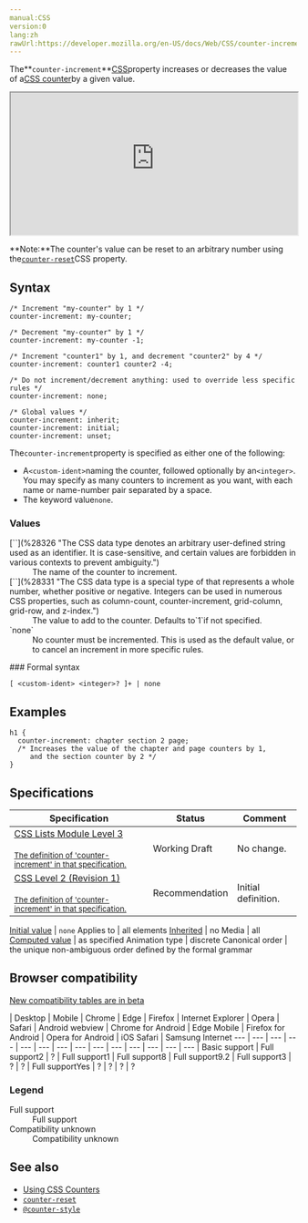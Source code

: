 ```yaml
---
manual:CSS
version:0
lang:zh
rawUrl:https://developer.mozilla.org/en-US/docs/Web/CSS/counter-increment
---
```






The**`counter-increment`**[CSS](%427 "")property increases or decreases the value of a[CSS counter](%4562 "")by a given value.

<iframe src='https://interactive-examples.mdn.mozilla.net/pages/css/counter-increment.html' width='100%' height='250'></iframe>


**Note:**The counter&#39;s value can be reset to an arbitrary number using the[`counter-reset`](%29551 "The counter-reset CSS property resets a CSS counter to a given value.")CSS property.



## Syntax<a name="Syntax"></a>

```
/* Increment "my-counter" by 1 */
counter-increment: my-counter;

/* Decrement "my-counter" by 1 */
counter-increment: my-counter -1;

/* Increment "counter1" by 1, and decrement "counter2" by 4 */
counter-increment: counter1 counter2 -4;

/* Do not increment/decrement anything: used to override less specific rules */
counter-increment: none;

/* Global values */
counter-increment: inherit;
counter-increment: initial;
counter-increment: unset;
```


The`counter-increment`property is specified as either one of the following:


* A`<custom-ident>`naming the counter, followed optionally by an`<integer>`. You may specify as many counters to increment as you want, with each name or name-number pair separated by a space.
* The keyword value`none`.

### Values<a name="Values"></a>
<dl><dt id=''>[`<custom-ident>`](%28326 "The <custom-ident> CSS data type denotes an arbitrary user-defined string used as an identifier. It is case-sensitive, and certain values are forbidden in various contexts to prevent ambiguity.")</dt><dd>The name of the counter to increment.</dd><dt id=''>[`<integer>`](%28331 "The <integer> CSS data type is a special type of <number> that represents a whole number, whether positive or negative. Integers can be used in numerous CSS properties, such as column-count, counter-increment, grid-column, grid-row, and z-index.")</dt><dd>The value to add to the counter. Defaults to`1`if not specified.</dd><dt id=''>`none`</dt><dd>No counter must be incremented. This is used as the default value, or to cancel an increment in more specific rules.</dd></dl>
### Formal syntax<a name="Formal_syntax"></a>

```
[ <custom-ident> <integer>? ]+ | none
```

## Examples<a name="Examples"></a>

```
h1 {
  counter-increment: chapter section 2 page;
  /* Increases the value of the chapter and page counters by 1,
     and the section counter by 2 */
}
```

## Specifications<a name="Specifications"></a>

Specification | Status | Comment 
 ---  |  ---  |  ---  | 
[CSS Lists Module Level 3<br></br><small>The definition of &#39;counter-increment&#39; in that specification.</small>](%34373 "") | Working Draft | No change. 
[CSS Level 2 (Revision 1)<br></br><small>The definition of &#39;counter-increment&#39; in that specification.</small>](%29567 "") | Recommendation | Initial definition. 


[Initial value](%28552 "") | `none` 
Applies to | all elements 
[Inherited](%28555 "") | no 
Media | all 
[Computed value](%28556 "") | as specified 
Animation type | discrete 
Canonical order | the unique non-ambiguous order defined by the formal grammar 


## Browser compatibility<a name="Browser_compatibility"></a>
[New compatibility tables are in beta<i></i>](%3360 "")

 | <abbr>Desktop<i></i></abbr> | <abbr>Mobile<i></i></abbr> 
 | <abbr>Chrome<i></i></abbr> | <abbr>Edge<i></i></abbr> | <abbr>Firefox<i></i></abbr> | <abbr>Internet Explorer<i></i></abbr> | <abbr>Opera<i></i></abbr> | <abbr>Safari<i></i></abbr> | <abbr>Android webview<i></i></abbr> | <abbr>Chrome for Android<i></i></abbr> | <abbr>Edge Mobile<i></i></abbr> | <abbr>Firefox for Android<i></i></abbr> | <abbr>Opera for Android<i></i></abbr> | <abbr>iOS Safari<i></i></abbr> | <abbr>Samsung Internet<i></i></abbr> 
 ---  |  ---  |  ---  |  ---  |  ---  |  ---  |  ---  |  ---  |  ---  |  ---  |  ---  |  ---  |  ---  |  ---  | 
Basic support | <abbr>Full support</abbr>2 | <abbr>?</abbr> | <abbr>Full support</abbr>1 | <abbr>Full support</abbr>8 | <abbr>Full support</abbr>9.2 | <abbr>Full support</abbr>3 | <abbr>?</abbr> | <abbr>?</abbr> | <abbr>Full support</abbr>Yes | <abbr>?</abbr> | <abbr>?</abbr> | <abbr>?</abbr> | <abbr>?</abbr> 


### Legend<a name="Legend"></a>
<dl><dt id=''><abbr>Full support</abbr></dt><dd>Full support</dd><dt id=''><abbr>Compatibility unknown</abbr></dt><dd>Compatibility unknown</dd></dl>

## See also<a name="See_also"></a>

* [Using CSS Counters](%4562 "")
* [`counter-reset`](%29551 "The counter-reset CSS property resets a CSS counter to a given value.")
* [`@counter-style`](%4442 "The @counter-style CSS at-rule lets you define counter styles that are not part of the predefined set of styles. An @counter-style rule defines how to convert a counter value into a string representation.")



